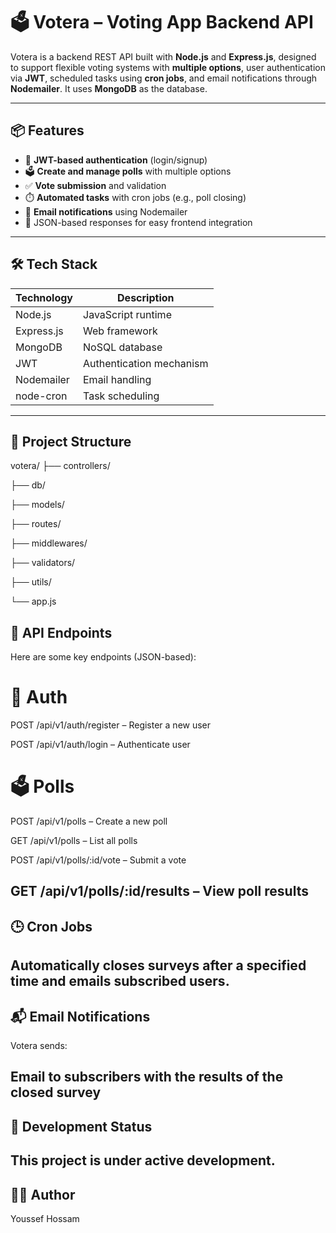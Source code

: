 # 🗳️ Votera – Voting App Backend API

Votera is a backend REST API built with **Node.js** and **Express.js**, designed to support flexible voting systems with **multiple options**, user authentication via **JWT**, scheduled tasks using **cron jobs**, and email notifications through **Nodemailer**. It uses **MongoDB** as the database.

---

## 📦 Features

- 🔐 **JWT-based authentication** (login/signup)
- 🗳️ **Create and manage polls** with multiple options
- ✅ **Vote submission** and validation
- ⏱️ **Automated tasks** with cron jobs (e.g., poll closing)
- 📧 **Email notifications** using Nodemailer
- 📂 JSON-based responses for easy frontend integration

---

## 🛠️ Tech Stack

| Technology     | Description                     |
|----------------|---------------------------------|
| Node.js        | JavaScript runtime              |
| Express.js     | Web framework                   |
| MongoDB        | NoSQL database                  |
| JWT            | Authentication mechanism        |
| Nodemailer     | Email handling                  |
| node-cron      | Task scheduling                  |

---

## 📁 Project Structure
votera/
├── controllers/

├── db/

├── models/

├── routes/

├── middlewares/

├── validators/

├── utils/

└── app.js 

## 📌 API Endpoints
Here are some key endpoints (JSON-based):

# 🔐 Auth
POST /api/v1/auth/register – Register a new user

POST /api/v1/auth/login – Authenticate user

# 🗳️ Polls
POST /api/v1/polls – Create a new poll

GET /api/v1/polls – List all polls

POST /api/v1/polls/:id/vote – Submit a vote

GET /api/v1/polls/:id/results – View poll results
---

## 🕒 Cron Jobs
Automatically closes surveys after a specified time and emails subscribed users.
---

## 📬 Email Notifications
Votera sends:

Email to subscribers with the results of the closed survey
---

## 🚧 Development Status
This project is under active development.
---

## 🧑‍💻 Author
Youssef Hossam
